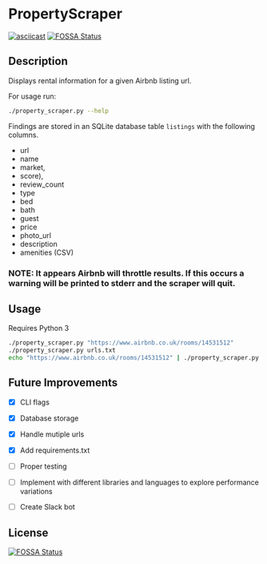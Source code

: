 # PropertyScraper

[![asciicast](https://asciinema.org/a/ZfGvmQlhOOJraKcSgbyPhEWmV.png)](https://asciinema.org/a/ZfGvmQlhOOJraKcSgbyPhEWmV)
[![FOSSA Status](https://app.fossa.io/api/projects/git%2Bgithub.com%2FHarwood%2FPropertyScraper.svg?type=shield)](https://app.fossa.io/projects/git%2Bgithub.com%2FHarwood%2FPropertyScraper?ref=badge_shield)

## Description

Displays rental information for a given Airbnb listing url.

For usage run:
```bash
./property_scraper.py --help
```

Findings are stored in an SQLite database table `listings` with the following columns.
- url
- name
- market,
- score),
- review_count
- type
- bed
- bath
- guest
- price
- photo_url
- description
- amenities (CSV)

### NOTE: It appears Airbnb will throttle results. If this occurs a warning will be printed to stderr and the scraper will quit.

## Usage

Requires Python 3

```bash
./property_scraper.py "https://www.airbnb.co.uk/rooms/14531512"
./property_scraper.py urls.txt
echo "https://www.airbnb.co.uk/rooms/14531512" | ./property_scraper.py -
```

## Future Improvements

- [x] CLI flags
- [x] Database storage
- [x] Handle mutiple urls
- [x] Add requirements.txt
- [ ] Proper testing
- [ ] Implement with different libraries and languages to explore performance variations
- [ ] Create Slack bot


## License
[![FOSSA Status](https://app.fossa.io/api/projects/git%2Bgithub.com%2FHarwood%2FPropertyScraper.svg?type=large)](https://app.fossa.io/projects/git%2Bgithub.com%2FHarwood%2FPropertyScraper?ref=badge_large)